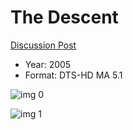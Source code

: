 # The Descent

[Discussion Post](https://www.avsforum.com/threads/bass-eq-for-filtered-movies.2995212/post-58108818)

* Year: 2005
* Format: DTS-HD MA 5.1

![img 0](https://i.imgur.com/VVGpwpB.jpg)

![img 1](https://i.imgur.com/SRoArPs.jpg)

